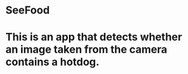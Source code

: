 # SeeFood
#
# This is an app that detects whether an image taken from the camera contains a hotdog. 
